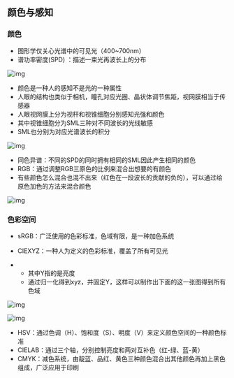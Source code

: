 ## **颜色与感知**

### **颜色**

- 图形学仅关心光谱中的可见光（400~700nm）
- 谱功率密度(SPD) ：描述一束光再波长上的分布

![img](https://pic1.zhimg.com/80/v2-7e3872f87d07b705f7dde118f0776e98_1440w.jpg)

- 颜色是一种人的感知不是光的一种属性
- 人眼的结构也类似于相机，瞳孔对应光圈、晶状体调节焦距，视网膜相当于传感器
- 人眼视网膜上分为视杆和视锥细胞分别感知光强和颜色
- 其中视锥细胞分为SML三种对不同波长的光线敏感
- SML也分别为对应光谱波长的积分

![img](https://pic1.zhimg.com/80/v2-1a6f86413b27b0e3bbd2d2e7cb3d6380_1440w.jpg)

- 同色异谱：不同的SPD的同时拥有相同的SML因此产生相同的颜色
- RGB：通过调整RGB三原色的比例来混合出想要的有颜色
- 有些颜色怎么混合也混不出来（红色在一段波长的贡献的负的），可以通过给原色加色的方法来混合颜色

![img](https://pic3.zhimg.com/80/v2-223db33ec0320c7bec4f3696a72ba996_1440w.jpg)

### **色彩空间**

- sRGB：广泛使用的色彩标准，色域有限，是一种加色系统

- CIEXYZ：一种人为定义的色彩标准，覆盖了所有可见光

- - 其中Y指的是亮度
  - 通过归一化得到xyz，并固定Y，这样可以制作出下面的这一张图得到所有色域

![img](https://pic4.zhimg.com/80/v2-fe6dff7d170978db6fcb7e2244389edf_1440w.jpg)

![img](https://pic2.zhimg.com/80/v2-df144f37663520ba6fc4ea1f3f7220ad_1440w.jpg)

- HSV：通过色调（H）、饱和度（S）、明度（V）来定义颜色空间的一种颜色标准
- CIELAB：通过三个轴，分别控制亮度和两对互补色（红-绿、蓝-黄）
- CMYK：减色系统，由靛蓝、品红、黄色三种颜色混合出其他颜色再加上黑色组成，广泛应用于印刷